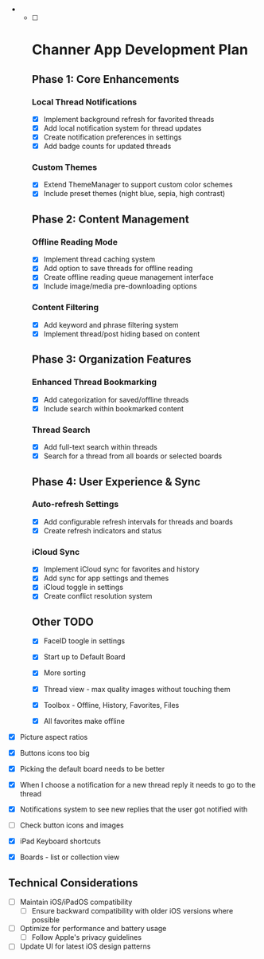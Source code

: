 - - [ ] # Channer App Development Plan

    ## Phase 1: Core Enhancements 

    ### Local Thread Notifications 
    - [x] Implement background refresh for favorited threads
    - [x] Add local notification system for thread updates
    - [x] Create notification preferences in settings
    - [x] Add badge counts for updated threads

    ### Custom Themes 
    - [x] Extend ThemeManager to support custom color schemes
    - [x] Include preset themes (night blue, sepia, high contrast)

    ## Phase 2: Content Management

    ### Offline Reading Mode
    - [x] Implement thread caching system
    - [x] Add option to save threads for offline reading
    - [x] Create offline reading queue management interface
    - [x] Include image/media pre-downloading options

    ### Content Filtering
    - [x] Add keyword and phrase filtering system
    - [x] Implement thread/post hiding based on content

    ## Phase 3: Organization Features

    ### Enhanced Thread Bookmarking
    - [x] Add categorization for saved/offline threads
    - [x] Include search within bookmarked content

    ### Thread Search
    - [x] Add full-text search within threads
    - [x] Search for a thread from all boards or selected boards

    ## Phase 4: User Experience & Sync

    ### Auto-refresh Settings
    - [x] Add configurable refresh intervals for threads and boards
    - [x] Create refresh indicators and status

    ### iCloud Sync
    - [x] Implement iCloud sync for favorites and history
    - [x] Add sync for app settings and themes
    - [x] iCloud toggle in settings
    - [x] Create conflict resolution system

    ## Other TODO

    - [x] FaceID toogle in settings

    - [x] Start up to Default Board

    - [x] More sorting 

    - [x]  Thread view - max quality images without touching them

    - [x] Toolbox - Offline, History, Favorites, Files
    
    - [x] All favorites make offline
    
- [x] Picture aspect ratios
    
- [x] Buttons icons too big
    
- [x] Picking the default board needs to be better
    
- [x] When I choose a notification for a new thread reply it needs to go to the thread
    
- [x] Notifications system to see new replies that the user got notified with
    
- [ ] Check button icons and images
    
- [x] iPad Keyboard shortcuts
    
- [x] Boards - list or collection view
    
  
    
## Technical Considerations
    
- [ ] Maintain iOS/iPadOS compatibility
    - [ ] Ensure backward compatibility with older iOS versions where possible
- [ ] Optimize for performance and battery usage
    - [ ] Follow Apple's privacy guidelines
- [ ] Update UI for latest iOS design patterns
